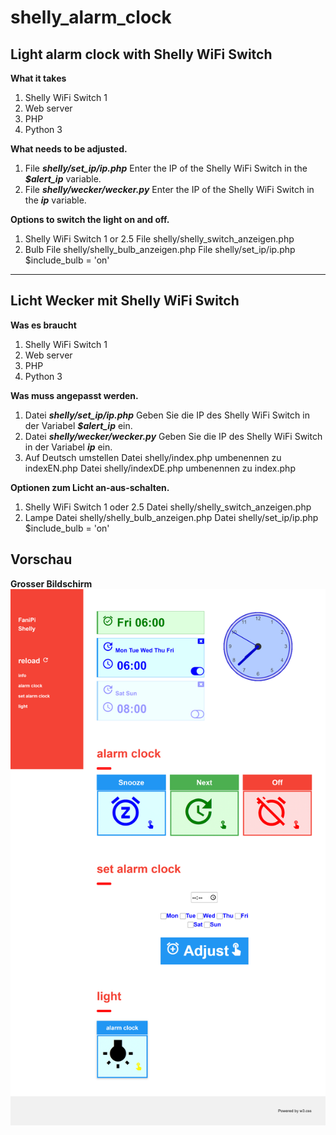 # shelly_alarm_clock
## Light alarm clock with Shelly WiFi Switch

**What it takes**
1. Shelly WiFi Switch 1 
2. Web server
3. PHP
4. Python 3 

**What needs to be adjusted.**
1. File ***shelly/set_ip/ip.php***
Enter the IP of the Shelly WiFi Switch in the ***$alert_ip*** variable.
2. File ***shelly/wecker/wecker.py***
Enter the IP of the Shelly WiFi Switch in the ***ip*** variable.

**Options to switch the light on and off.**
1. Shelly WiFi Switch 1 or 2.5
File shelly/shelly_switch_anzeigen.php 
2. Bulb
File shelly/shelly_bulb_anzeigen.php 
File shelly/set_ip/ip.php $include_bulb = 'on'

----------------------------------------------

## Licht Wecker mit Shelly WiFi Switch

**Was es braucht**
1. Shelly WiFi Switch 1 
2. Web server
3. PHP
4. Python 3 

**Was muss angepasst werden.**
1. Datei ***shelly/set_ip/ip.php***
Geben Sie die IP des Shelly WiFi Switch in der Variabel ***$alert_ip*** ein.
2. Datei ***shelly/wecker/wecker.py***
Geben Sie die IP des Shelly WiFi Switch in der Variabel ***ip*** ein.
3. Auf Deutsch umstellen
Datei shelly/index.php umbenennen zu indexEN.php
Datei shelly/indexDE.php umbenennen zu index.php

**Optionen zum Licht an-aus-schalten.**
1. Shelly WiFi Switch 1 oder 2.5
Datei shelly/shelly_switch_anzeigen.php 
2. Lampe
Datei shelly/shelly_bulb_anzeigen.php 
Datei shelly/set_ip/ip.php $include_bulb = 'on'

## Vorschau
**Grosser Bildschirm**
![Vorschau](https://github.com/FaniPi/shelly_alarm_clock/blob/master/PreviewImages/shelly_alarm_clock_L.png)
